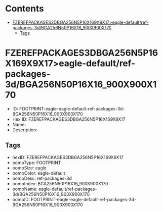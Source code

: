 



Contents
========

* [FZEREFPACKAGES3DBGA256N5P16X169X9X17>eagle-default/ref-packages-3d/BGA256N50P16X16_900X900X170](#fzerefpackages3dbga256n5p16x169x9x17eagle-defaultref-packages-3dbga256n50p16x16_900x900x170)
	* [Tags](#tags)

# FZEREFPACKAGES3DBGA256N5P16X169X9X17>eagle-default/ref-packages-3d/BGA256N50P16X16_900X900X170

- ID: FOOTPRINT-eagle-eagle-default-ref-packages-3d-BGA256N50P16X16_900X900X170
- Hex ID: FZEREFPACKAGES3DBGA256N5P16X169X9X17
- Name: 
- Description: 

## Tags

- hexID: FZEREFPACKAGES3DBGA256N5P16X169X9X17
- oompType: FOOTPRINT
- oompSize: eagle
- oompColor: eagle-default
- oompDesc: ref-packages-3d
- oompIndex: BGA256N50P16X16_900X900X170
- oompName: eagle-default/ref-packages-3d/BGA256N50P16X16_900X900X170
- oompID: FOOTPRINT-eagle-eagle-default-ref-packages-3d-BGA256N50P16X16_900X900X170
